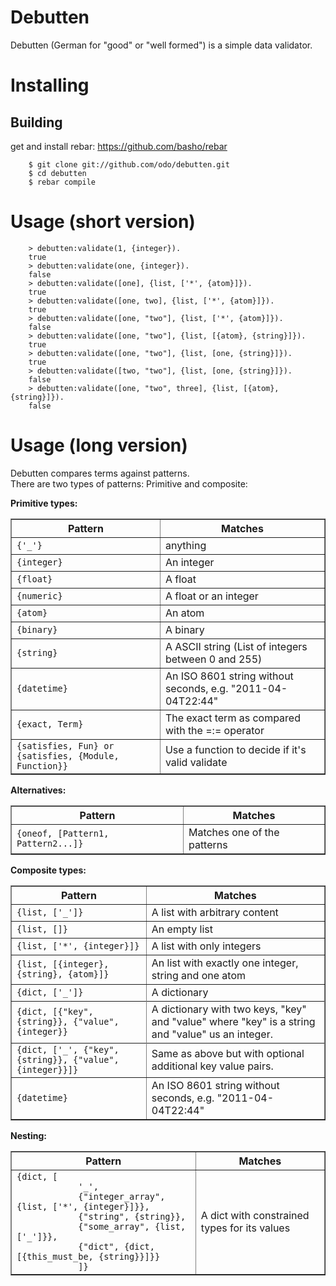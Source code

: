 # Debutten

Debutten (German for "good" or "well formed") is a simple data validator.<br/>

Installing
=========

Building
--------

get and install rebar: https://github.com/basho/rebar

        $ git clone git://github.com/odo/debutten.git
        $ cd debutten
        $ rebar compile

Usage (short version)
=========

        > debutten:validate(1, {integer}).   
        true
        > debutten:validate(one, {integer}).
        false
        > debutten:validate([one], {list, ['*', {atom}]}).
        true
        > debutten:validate([one, two], {list, ['*', {atom}]}).
        true
        > debutten:validate([one, "two"], {list, ['*', {atom}]}).
        false
        > debutten:validate([one, "two"], {list, [{atom}, {string}]}).
        true
        > debutten:validate([one, "two"], {list, [one, {string}]}).
        true
        > debutten:validate([two, "two"], {list, [one, {string}]}).
        false
        > debutten:validate([one, "two", three], {list, [{atom}, {string}]}).
        false


Usage (long version)
=========

Debutten compares terms against patterns.<br/>There are two types of patterns: Primitive and composite:

<b>Primitive types:</b>
<table border="1">
    <th>Pattern</th>
    <th>Matches</th>
    <tr>
      <td><code>{'_'}</code></td>
      <td>anything</td>
    </tr><tr>
      <td><code>{integer}</code></td>
      <td>An integer</td>
    </tr><tr>
      <td><code>{float}</code></td>
      <td>A float</td>
    </tr><tr>
      <td><code>{numeric}</code></td>
      <td>A float or an integer</td>
    </tr><tr>
      <td><code>{atom}</code></td>
      <td>An atom</td>
    </tr><tr>
      <td><code>{binary}</code></td>
      <td>A binary</td>
    </tr><tr>
    </tr><tr>
      <td><code>{string}</code></td>
      <td>A ASCII string (List of integers between 0 and 255)</td>
    </tr><tr>
      <td><code>{datetime}</code></td>
      <td>An ISO 8601 string without seconds, e.g. "2011-04-04T22:44"</td>
    </tr><tr>
      <td><code>{exact, Term}</code></td>
      <td>The exact term as compared with the =:= operator</td>
    </tr><tr>
      <td><code>{satisfies, Fun} or {satisfies, {Module, Function}}</code></td>
      <td>Use a function to decide if it's valid validate</td>
    </tr>
</table>

<b>Alternatives:</b>
<table border="1">
    <th>Pattern</th>
    <th>Matches</th>
    <tr>
      <td><code>{oneof, [Pattern1, Pattern2...]}</code></td>
      <td>Matches one of the patterns</td>
    </tr>
</table>

<b>Composite types:</b>
<table border="1">
    <th>Pattern</th>
    <th>Matches</th>
    <tr>
      <td><code>{list, ['_']}</code></td>
      <td>A list with arbitrary content</td>
    </tr><tr>
      <td><code>{list, []}</code></td>
      <td>An empty list</td>
    </tr><tr>
      <td><code>{list, ['*', {integer}]}</code></td>
      <td>A list with only integers</td>
    </tr><tr>
      <td><code>{list, [{integer}, {string}, {atom}]}</code></td>
      <td>An list with exactly one integer, string and one atom</td>
    </tr><tr>
      <td><code>{dict, ['_']}</code></td>
      <td>A dictionary</td>
    </tr><tr>
    </tr><tr>
      <td><code>{dict, [{"key", {string}}, {"value", {integer}}</code></td>
      <td>A dictionary with two keys, "key" and "value" where "key" is a string and "value" us an integer.</td>
    </tr><tr>
    </tr><tr>
      <td><code>{dict, ['_', {"key", {string}}, {"value", {integer}}]}</code></td>
      <td>Same as above but with optional additional key value pairs.</td>
    </tr><tr>
      <td><code>{datetime}</code></td>
      <td>An ISO 8601 string without seconds, e.g. "2011-04-04T22:44"</td>
    </tr>
</table>

<b>Nesting:</b>
<table border="1">
    <th>Pattern</th>
    <th>Matches</th>
    <tr>
      <td><code>{dict, [
			'_',
			{"integer_array", {list, ['*', {integer}]}},
			{"string", {string}},
			{"some_array", {list, ['_']}},
			{"dict", {dict, [{this_must_be, {string}}]}}
			]}</code></td>
      <td>A dict with constrained types for its values</td>
    </tr>
</table>




